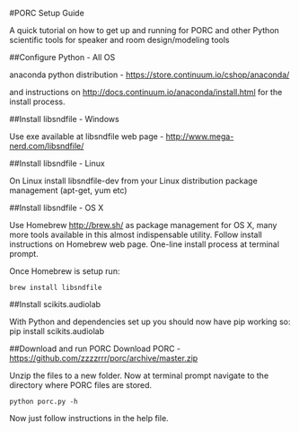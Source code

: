 #PORC Setup Guide

A quick tutorial on how to get up and running for PORC and other Python scientific 
tools for speaker and room design/modeling tools

##Configure Python - All OS


anaconda python distribution - https://store.continuum.io/cshop/anaconda/

and instructions on http://docs.continuum.io/anaconda/install.html for the install process.

##Install libsndfile - Windows

Use exe available at libsndfile web page - http://www.mega-nerd.com/libsndfile/

##Install libsndfile - Linux

On Linux install libsndfile-dev from your Linux distribution package management (apt-get, 
yum etc)

##Install libsndfile - OS X

Use Homebrew http://brew.sh/ as package management for OS X, many more tools available in 
this almost indispensable utility. Follow install instructions on Homebrew web page. 
One-line install process at terminal prompt.

Once Homebrew is setup run:

    brew install libsndfile
    
##Install scikits.audiolab

With Python and dependencies set up you should now have pip working so:
    pip install scikits.audiolab

##Download and run PORC
Download PORC - https://github.com/zzzzrrr/porc/archive/master.zip

Unzip the files to a new folder. Now at terminal prompt navigate to the directory where 
PORC files are stored.

    python porc.py -h 

Now just follow instructions in the help file.